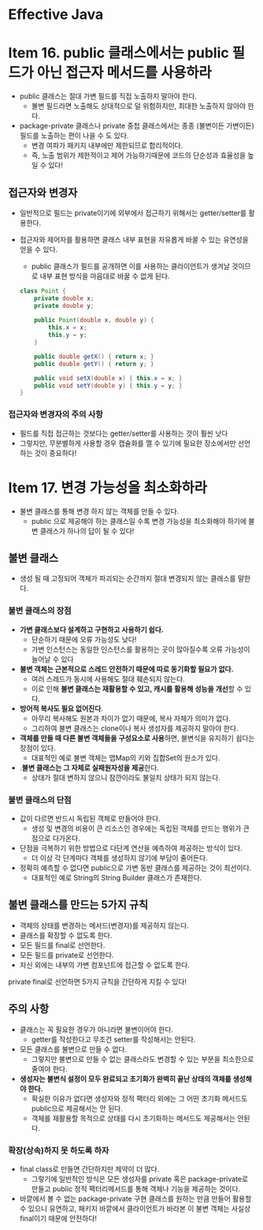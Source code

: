 # Effective Java

# Item 16. public 클래스에서는 public 필드가 아닌 접근자 메서드를 사용하라

- public 클래스는 절대 가변 필드를 직접 노출하지 말아야 한다.
    - 불변 필드라면 노출해도 상대적으로 덜 위험하지만, 최대한 노출하지 않아야 한다.
- package-private 클래스나 private 중첩 클래스에서는 종종 (불변이든 가변이든) 필드를 노출하는 편이 나을 수 도 있다.
    - 변경 여파가 패키지 내부에만 제한되므로 합리적이다.
    - 즉, 노출 범위가 제한적이고 제어 가능하기때문에 코드의 단순성과 효율성을 높일 수 있다!

## 접근자와 변경자

- 일반적으로 필드는 private이기에 외부에서 접근하기 위해서는 getter/setter를 활용한다.
- 접근자와 제어자를 활용하면 클래스 내부 표현을 자유롭게 바꿀 수 있는 유연성을 얻을 수 있다.
    - public 클래스가 필드를 공개하면 이를 사용하는 클라이언트가 생겨날 것이므로 내부 표현 방식을 마음대로 바꿀 수 없게 된다.

    ```java
    class Point {
    	private double x;
    	private double y;
    	
    	public Point(double x, double y) {
    		this.x = x;
    		this.y = y;
    	}
    
    	public double getX() { return x; }
    	public double getY() { return y; }
    
    	public void setX(double x) { this.x = x; }
    	public void setY(double y) { this.y = y; }
    }
    ```


### 접근자와 변경자의 주의 사항

- 필드를 직접 접근하는 것보다는 getter/setter를 사용하는 것이 훨씬 낫다
- 그렇지만, 무분별하게 사용할 경우 캡슐화를 깰 수 있기에 필요한 장소에서만 선언하는 것이 중요하다!


# Item 17. 변경 가능성을 최소화하라

- 불변 클래스를 통해 변경 하지 않는 객체를 만들 수 있다.
    - public 으로 제공해야 하는 클래스일 수록 변경 가능성을 최소화해야 하기에 불변 클래스가 하나의 답이 될 수 있다!

## 불변 클래스

- 생성 될 때 고정되어 객체가 파괴되는 순간까지 절대 변경되지 않는 클래스를 말한다.

### **불변 클래스의 장점**

- **가변 클래스보다 설계하고 구현하고 사용하기 쉽다.**
    - 단순하기 때문에 오류 가능성도 낮다!
    - 가변 인스턴스는 동일한 인스턴스를 활용하는 곳이 많아질수록 오류 가능성이 늘어날 수 있다
- **불변 객체는 근본적으로 스레드 안전하기 때문에 따로 동기화할 필요가 없다.**
    - 여러 스레드가 동시에 사용해도 절대 훼손되지 않는다.
    - 이로 인해 **불변 클래스는 재활용할 수 있고, 캐시를 활용해 성능을 개선**할 수 있다.
- **방어적 복사도 필요 없어진다**.
    - 아무리 복사해도 원본과 차이가 없기 때문에, 복사 자체가 의미가 없다.
    - 그리하여 불변 클래스는 clone이나 복사 생성자를 제공하지 말아야 한다.
- **객체를 만들 때 다른 불변 객체들을 구성요소로 사용**하면, 불변식을 유지하기 쉽다는 장점이 있다.
    - 대표적인 예로 불변 객체는 맵Map의 키와 집합Set의 원소가 있다.
- .**불변 클래스는 그 자체로 실패원자성을 제공**한다.
    - 상태가 절대 변하지 않으니 잠깐이라도 불일치 상태가 되지 않는다.

### 불변 클래스의 단점

- 값이 다르면 반드시 독립된 객체로 만들어야 한다.
    - 생성 및 변경의 비용이 큰 리소스인 경우에는 독립된 객체를 만드는 행위가 큰 점으로 다가온다.
- 단점을 극복하기 위한 방법으로 다단계 연산을 예측하여 제공하는 방식이 있다.
    - 더 이상 각 단계마다 객체를 생성하지 않기에 부담이 줄어든다.
- 정확히 예측할 수 없다면 public으로 가변 동반 클래스를 제공하는 것이 최선이다.
    - 대표적인 예로 String의 String Builder 클래스가 존재한다.

## **불변 클래스를 만드는 5가지 규칙**

- 객체의 상태를 변경하는 메서드(변경자)를 제공하지 않는다.
- 클래스를 확장할 수 없도록 한다.
- 모든 필드를 final로 선언한다.
- 모든 필드를 private로 선언한다.
- 자신 외에는 내부의 가변 컴포넌트에 접근할 수 없도록 한다.

private final로 선언하면 5가지 규칙을 간단하게 지킬 수 있다!

## 주의 사항

- 클래스는 꼭 필요한 경우가 아니라면 불변이어야 한다.
    - getter를 작성한다고 무조건 setter를 작성해서는 안된다.
- 모든 클래스를 불변으로 만들 수 없다.
    - 그렇지만 불변으로 만들 수 없는 클래스라도 변경할 수 있는 부분을 최소한으로 줄여야 한다.
- **생성자는 불변식 설정이 모두 완료되고 초기화가 완벽히 끝난 상태의 객체를 생성해야 한다.**
    - 확실한 이유가 없다면 생성자와 정적 팩터리 외에는 그 어떤 초기화 메서드도 public으로 제공해서는 안 된다.
    - 객체를 재활용할 목적으로 상태를 다시 초기화하는 메서드도 제공해서는 안된다.

### **확장(상속)하지 못 하도록 하자**

- final class로 만들면 간단하지만 제약이 더 많다.
    - 그렇기에 일반적인 방식은 모든 생성자를 private 혹은 package-private로 만들고 public 정적 팩터리메서드를 통해 객체나 기능을 제공하는 것이다.
- 바깥에서 볼 수 없는 package-private 구현 클래스를 원하는 만큼 만들어 활용할 수 있으니 유연하고, 패키지 바깥에서 클라이언트가 바라본 이 불변 객체는 사실상 final이기 때문에 안전하다!